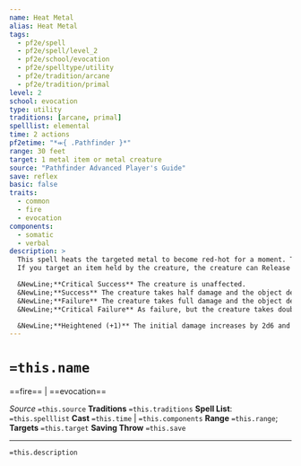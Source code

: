 ```yaml
---
name: Heat Metal
alias: Heat Metal
tags:
  - pf2e/spell
  - pf2e/spell/level_2
  - pf2e/school/evocation
  - pf2e/spelltype/utility
  - pf2e/tradition/arcane
  - pf2e/tradition/primal
level: 2
school: evocation
type: utility
traditions: [arcane, primal]
spelllist: elemental
time: 2 actions
pf2etime: "*⬺{ .Pathfinder }*"
range: 30 feet
target: 1 metal item or metal creature
source: "Pathfinder Advanced Player's Guide"
save: reflex
basic: false
traits:
  - common
  - fire
  - evocation
components:
  - somatic
  - verbal
description: >
  This spell heats the targeted metal to become red-hot for a moment. This is usually harmless to an unattended metal item, which doesn't get a saving throw, though the GM might rule that flammable materials connected to the object catch fire or melt. If you target an item worn or carried by a creature, or you target a creature made primarily of metal, the heat deals 4d6 fire damage and 2d4 persistent fire damage to the creature, which must attempt a Reflex saving throw.
  If you target an item held by the creature, the creature can Release the item to improve their degree of success by one step from the result of their saving throw. The persistent damage is associated with the object and damages whichever creature is holding or wearing it. It has no effect if no one is holding the item, but you continue to attempt flat checks to end the persistent damage as normal, since the item remains hot and can sear someone who picks it up.

  &NewLine;**Critical Success** The creature is unaffected.
  &NewLine;**Success** The creature takes half damage and the object deals no persistent fire damage.
  &NewLine;**Failure** The creature takes full damage and the object deals full persistent damage.
  &NewLine;**Critical Failure** As failure, but the creature takes double damage and the object deals double persistent damage.

  &NewLine;**Heightened (+1)** The initial damage increases by 2d6 and the persistent damage increases by 1d4.
---
```

# `=this.name`
==fire== | ==evocation==

*Source* `=this.source`
**Traditions** `=this.traditions`
**Spell List**: `=this.spelllist`
**Cast** `=this.time` | `=this.components`
**Range** `=this.range`; **Targets** `=this.target`
**Saving Throw** `=this.save`

***
`=this.description`